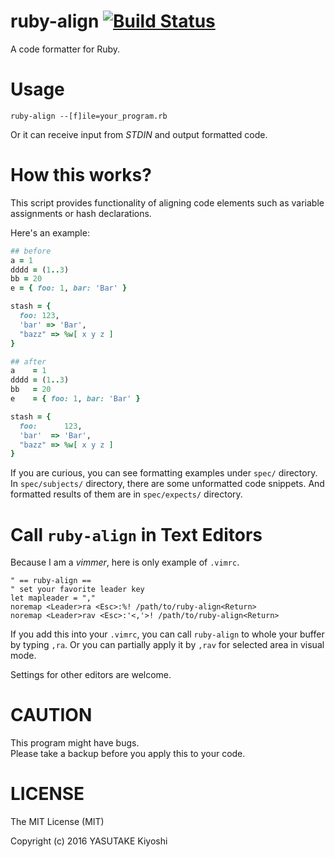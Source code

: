# ruby-align [![Build Status](https://travis-ci.org/key-amb/ruby-align.svg?branch=master)](https://travis-ci.org/key-amb/ruby-align)

A code formatter for Ruby.

# Usage

```
ruby-align --[f]ile=your_program.rb
```

Or it can receive input from _STDIN_ and output formatted code.

# How this works?

This script provides functionality of aligning code elements such as variable
assignments or hash declarations.

Here's an example:

```ruby
## before
a = 1
dddd = (1..3)
bb = 20
e = { foo: 1, bar: 'Bar' }

stash = {
  foo: 123,
  'bar' => 'Bar',
  "bazz" => %w[ x y z ]
}

## after
a    = 1
dddd = (1..3)
bb   = 20
e    = { foo: 1, bar: 'Bar' }

stash = {
  foo:      123,
  'bar'  => 'Bar',
  "bazz" => %w[ x y z ]
}
```

If you are curious, you can see formatting examples under `spec/` directory.
In `spec/subjects/` directory, there are some unformatted code snippets.
And formatted results of them are in `spec/expects/` directory.

# Call `ruby-align` in Text Editors

Because I am a _vimmer_, here is only example of `.vimrc`.

```vim
" == ruby-align ==
" set your favorite leader key
let mapleader = ","
noremap <Leader>ra <Esc>:%! /path/to/ruby-align<Return>
noremap <Leader>rav <Esc>:'<,'>! /path/to/ruby-align<Return>
```

If you add this into your `.vimrc`, you can call `ruby-align` to whole your
buffer by typing `,ra`.
Or you can partially apply it by `,rav` for selected area in visual mode.

Settings for other editors are welcome.

# CAUTION

This program might have bugs.  
Please take a backup before you apply this to your code.

# LICENSE

The MIT License (MIT)

Copyright (c) 2016 YASUTAKE Kiyoshi
